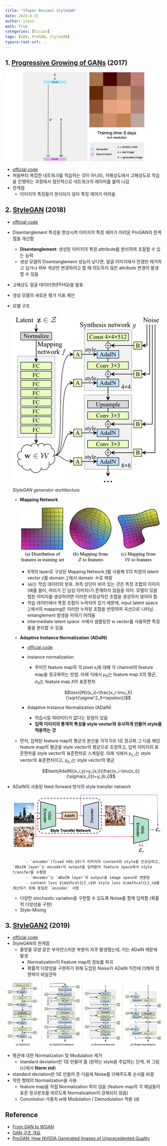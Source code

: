 ```yaml
---
title: "[Paper Review] StyleGAN"
date: 2023-8-21
author: jieun
math: True
categories: [Vision]
tags: [GAN, ProGAN, StyleGAN]
typora-root-url: ..
---
```


## 1. [Progressive Growing of GANs](https://arxiv.org/pdf/1710.10196.pdf) (2017)

![](/assets/img/gan/pggan.gif)
- [official code](https://github.com/tkarras/progressive_growing_of_gans)
- 처음부터 복잡한 네트워크를 학습하는 것이 아니라, 저해상도에서 고해상도로 학습을 진행하는 과정에서 점진적으로 네트워크의 레이어를 붙여 나감
- 한계점
  - 이미지의 특징들이 분리되지 않아 특징 제어가 어려움

## 2. [StyleGAN](https://arxiv.org/pdf/1812.04948.pdf) (2018)

- [official code](https://github.com/NVlabs/stylegan)
- Disentanglement 특성을 향상시켜 이미지의 특징 제어가 어려운 ProGAN의 한계점을 개선함
    - **Disentanglement**: 생성된 이미지의 특정 attribute를 분리하여 조절할 수 있는 능력
    - 생성 모델의 Disentanglement 성능이 낮다면, 얼굴 이미지에서 안경만 제거하고 싶거나 피부 색상만 변경하려고 할 때 의도하지 않은 attribute 변경이 발생할 수 있음
- 고해상도 얼굴 데이터셋(FFHQ)을 발표
- 생성 모델의 새로운 평가 지표 제안
- 모델 구조

    ![](/assets/img/gan/stylegan.png)
    _StyleGAN generator architecture_

    - **Mapping Network**
      
        ![](/assets/img/gan/stylegan1.png)
        
        - 8개의 layer로 구성된 Mapping Network $f$를 사용해 512 차원의 latent vector $z$를 domain $\mathcal{Z}$에서 domain $\mathcal{W}$로 매핑
        - (a)는 학습 데이터의 분포. 좌측 상단이 비어 있는 것은 특정 조합의 이미지(예를 들어, 머리가 긴 남성 이미지)가 존재하지 않음을 의미. 모델이 있을 법한 이미지를 생성하려면 이러한 비정상적인 조합을 생성하지 않아야 함.
        - 학습 데이터에서 특정 조합이 누락되어 있기 때문에, input latent space $\mathcal{Z}$에서의 mapping은 이러한 누락된 조합을 반영하여 곡선으로 나타남. entanglement 발생을 피하기 어려움
        - intermediate latent space $\mathcal{W}$에서 샘플링한 $w$ vector를 사용하면 특징들을 분리할 수 있음
        
    - **Adaptive Instance Normalization (ADaIN)**

        - [official code](https://github.com/xunhuang1995/AdaIN-style)
        - instance normalization
            - 주어진 feature map의 각 pixel $x_i$에 대해 각 channel의 feature map을 정규화하는 방법. 아래 식에서 $\mu_X$는 feature map $X$의 평균, $\sigma_X$는 feature map $X$의 표준편차
            
              $$\text{IN}(x_i)=\frac{x_i-\mu_X}{\sqrt{\sigma^2_X+\epsilon}}$$
              
        - Adaptive Instance Normalization (ADaIN)
            - 학습시킬 파라미터가 없다는 장점이 있음
            - **입력 이미지의 통계적 특성을 style vector와 유사하게 만들어 style을 적용하는 것**
    - 먼저, 입력된 feature map의 평균과 분산을 각각 0과 1로 정규화.그 다음 해당 feature map의 평균을 style vector의 평균으로 조정하고, 입력 이미지의 표준편차를 style vector의 표준편차로 스케일링. 아래 식에서 $y_{s,i}$는 style vector의 표준편차이고, $y_{b,i}$는 style vector의 평균
        
        $$\text{AdaIN}(x_i,y)=y_{s,i}(\frac{x_i-\mu(x_i)}{\sigma(x_i)})+y_{b,i}$$
        
- ADaIN이 사용된 feed-forward 방식의 style transfer network
        
    ![](/assets/img/gan/adain.png)
        
            - `encoder`(fixed VGG-19)가 이미지의 content와 style을 인코딩하고, `ADaIN layer`는 encoder의 output을 입력받아 feature space에서 style transfer를 수행함
            - `decoder`는 `ADaIN layer`의 output을 image space로 변환함
            - content loss $\mathcal{L}_c$와 style loss $\mathcal{L}_s$를 계산하기 위해 동일한 `encoder` 사용
    - 다양한 stochastic variation을 구현할 수 있도록 Noise를 함께 입력함 (확률적 다양성을 구현)
    - Style-Mixing

## 3. [StyleGAN2](https://arxiv.org/pdf/1912.04958.pdf) (2019)

- [official code](https://github.com/NVlabs/stylegan2-ada-pytorch)
- StyleGAN의 한계점
  - 물방울 모양 같은 부자연스러운 부분이 자주 발생했는데, 이는 ADaIN 때문에 발생
    - Normalization이 Feature map의 정보를 파괴
    - 확률적 다양성을 구현하기 위해 도입된 Noise가 ADaIN 직전에 더해져 영향력이 비일관적

![](/assets/img/gan/stylegan2.png)

- 평균에 대한 Normalization 및 Modulation 제거
  - standard deviation만 1로 만들어 줌 (원하는 style을 주입하는 단계, 위 그림 (c)에서 **Norm std**)
- standard deviation만 1로 만들어 준 다음에 Noise를 더해주도록 순서를 바꿈
- 약한 형태의 Normalization을 사용
  - feature map을 직접 Normalization 하지 않음 (feature map의 각 채널들이 표준 정규분포를 따르도록 Normalization이 강제되지 않음)
  - Convolution 가중치 $w$에 Modulation / Demodulation 적용 (d)

## Reference

- [From GAN to WGAN](https://lilianweng.github.io/posts/2017-08-20-gan/)
- [GAN 구조 개요](https://developers.google.com/machine-learning/gan/gan_structure?hl=ko)
- [ProGAN: How NVIDIA Generated Images of Unprecedented Quality](https://towardsdatascience.com/progan-how-nvidia-generated-images-of-unprecedented-quality-51c98ec2cbd2)
